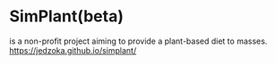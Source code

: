 # SimPlant(beta)
is a non-profit project aiming to provide a plant-based diet to masses.
https://jedzoka.github.io/simplant/
